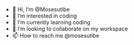 - 👋 Hi, I’m @Mosesutibe
- 👀 I’m interested in coding
- 🌱 I’m currently learning coding
- 💞️ I’m looking to collaborate on my workspace
- 📫 How to reach me @mosesutibe

<!---
Mosesutibe/Mosesutibe is a ✨ special ✨ repository because its `README.md` (this file) appears on your GitHub profile.
You can click the Preview link to take a look at your changes.
--->

